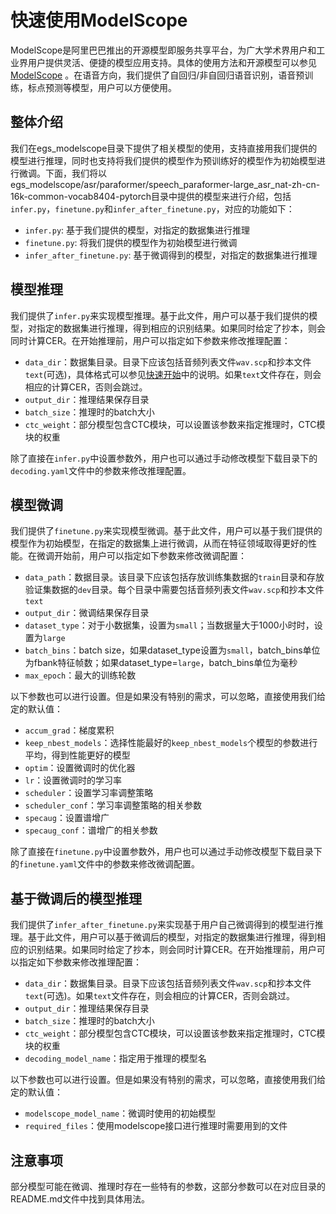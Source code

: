 # 快速使用ModelScope
ModelScope是阿里巴巴推出的开源模型即服务共享平台，为广大学术界用户和工业界用户提供灵活、便捷的模型应用支持。具体的使用方法和开源模型可以参见[ModelScope](https://www.modelscope.cn/models?page=1&tasks=auto-speech-recognition) 。在语音方向，我们提供了自回归/非自回归语音识别，语音预训练，标点预测等模型，用户可以方便使用。

## 整体介绍
我们在egs_modelscope目录下提供了相关模型的使用，支持直接用我们提供的模型进行推理，同时也支持将我们提供的模型作为预训练好的模型作为初始模型进行微调。下面，我们将以egs_modelscope/asr/paraformer/speech_paraformer-large_asr_nat-zh-cn-16k-common-vocab8404-pytorch目录中提供的模型来进行介绍，包括`infer.py`，`finetune.py`和`infer_after_finetune.py`，对应的功能如下：
- `infer.py`: 基于我们提供的模型，对指定的数据集进行推理
- `finetune.py`: 将我们提供的模型作为初始模型进行微调
- `infer_after_finetune.py`: 基于微调得到的模型，对指定的数据集进行推理

## 模型推理
我们提供了`infer.py`来实现模型推理。基于此文件，用户可以基于我们提供的模型，对指定的数据集进行推理，得到相应的识别结果。如果同时给定了抄本，则会同时计算CER。在开始推理前，用户可以指定如下参数来修改推理配置：
* `data_dir`：数据集目录。目录下应该包括音频列表文件`wav.scp`和抄本文件`text`(可选)，具体格式可以参见[快速开始](./get_started.md)中的说明。如果`text`文件存在，则会相应的计算CER，否则会跳过。
* `output_dir`：推理结果保存目录
* `batch_size`：推理时的batch大小
* `ctc_weight`：部分模型包含CTC模块，可以设置该参数来指定推理时，CTC模块的权重

除了直接在`infer.py`中设置参数外，用户也可以通过手动修改模型下载目录下的`decoding.yaml`文件中的参数来修改推理配置。

## 模型微调
我们提供了`finetune.py`来实现模型微调。基于此文件，用户可以基于我们提供的模型作为初始模型，在指定的数据集上进行微调，从而在特征领域取得更好的性能。在微调开始前，用户可以指定如下参数来修改微调配置：
* `data_path`：数据目录。该目录下应该包括存放训练集数据的`train`目录和存放验证集数据的`dev`目录。每个目录中需要包括音频列表文件`wav.scp`和抄本文件`text`
* `output_dir`：微调结果保存目录
* `dataset_type`：对于小数据集，设置为`small`；当数据量大于1000小时时，设置为`large`
* `batch_bins`：batch size，如果dataset_type设置为`small`，batch_bins单位为fbank特征帧数；如果dataset_type=`large`，batch_bins单位为毫秒
* `max_epoch`：最大的训练轮数

以下参数也可以进行设置。但是如果没有特别的需求，可以忽略，直接使用我们给定的默认值：
* `accum_grad`：梯度累积
* `keep_nbest_models`：选择性能最好的`keep_nbest_models`个模型的参数进行平均，得到性能更好的模型
* `optim`：设置微调时的优化器
* `lr`：设置微调时的学习率
* `scheduler`：设置学习率调整策略
* `scheduler_conf`：学习率调整策略的相关参数
* `specaug`：设置谱增广
* `specaug_conf`：谱增广的相关参数

除了直接在`finetune.py`中设置参数外，用户也可以通过手动修改模型下载目录下的`finetune.yaml`文件中的参数来修改微调配置。

## 基于微调后的模型推理
我们提供了`infer_after_finetune.py`来实现基于用户自己微调得到的模型进行推理。基于此文件，用户可以基于微调后的模型，对指定的数据集进行推理，得到相应的识别结果。如果同时给定了抄本，则会同时计算CER。在开始推理前，用户可以指定如下参数来修改推理配置：
* `data_dir`：数据集目录。目录下应该包括音频列表文件`wav.scp`和抄本文件`text`(可选)。如果`text`文件存在，则会相应的计算CER，否则会跳过。
* `output_dir`：推理结果保存目录
* `batch_size`：推理时的batch大小
* `ctc_weight`：部分模型包含CTC模块，可以设置该参数来指定推理时，CTC模块的权重
* `decoding_model_name`：指定用于推理的模型名

以下参数也可以进行设置。但是如果没有特别的需求，可以忽略，直接使用我们给定的默认值：
* `modelscope_model_name`：微调时使用的初始模型
* `required_files`：使用modelscope接口进行推理时需要用到的文件

## 注意事项
部分模型可能在微调、推理时存在一些特有的参数，这部分参数可以在对应目录的README.md文件中找到具体用法。